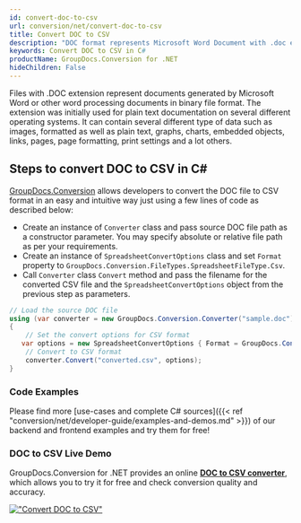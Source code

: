 ```yaml
---
id: convert-doc-to-csv
url: conversion/net/convert-doc-to-csv
title: Convert DOC to CSV
description: "DOC format represents Microsoft Word Document with .doc extension. Learn how to convert DOC to CSV file programmatically in C# language using GroupDocs.Conversion for .NET library."
keywords: Convert DOC to CSV in C#
productName: GroupDocs.Conversion for .NET
hideChildren: False
---
```


Files with .DOC extension represent documents generated by Microsoft Word or other word processing documents in binary file format. The extension was initially used for plain text documentation on several different operating systems. It can contain several different type of data such as images, formatted as well as plain text, graphs, charts, embedded objects, links, pages, page formatting, print settings and a lot others.

## Steps to convert DOC to CSV in C#

[GroupDocs.Conversion](https://products.groupdocs.com/conversion/net) allows developers to convert the DOC file to CSV format in an easy and intuitive way just using a few lines of code as described below:

* Create an instance of `Converter` class and pass source DOC file path as a constructor parameter. You may specify absolute or relative file path as per your requirements. 
* Create an instance of `SpreadsheetConvertOptions` class and set `Format` property to `GroupDocs.Conversion.FileTypes.SpreadsheetFileType.Csv`.
* Call `Converter` class `Convert` method and pass the filename for the converted CSV file and the `SpreadsheetConvertOptions` object from the previous step as parameters.

```csharp
// Load the source DOC file
using (var converter = new GroupDocs.Conversion.Converter("sample.doc"))
{
    // Set the convert options for CSV format
   var options = new SpreadsheetConvertOptions { Format = GroupDocs.Conversion.FileTypes.SpreadsheetFileType.Csv };
    // Convert to CSV format
    converter.Convert("converted.csv", options);
}
```

### Code Examples

Please find more [use-cases and complete C# sources]({{< ref "conversion/net/developer-guide/examples-and-demos.md" >}}) of our backend and frontend examples and try them for free!

### DOC to CSV Live Demo

GroupDocs.Conversion for .NET provides an online [**DOC to CSV converter**](https://products.groupdocs.app/conversion/doc-to-csv), which allows you to try it for free and check conversion quality and accuracy.

[!["Convert DOC to CSV"](conversion/net/images/convert-to-csv/convert-doc-to-csv.png)](https://products.groupdocs.app/conversion/doc-to-csv)